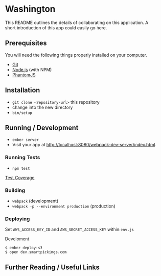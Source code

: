# Washington

This README outlines the details of collaborating on this application.
A short introduction of this app could easily go here.

## Prerequisites

You will need the following things properly installed on your computer.

* [Git](http://git-scm.com/)
* [Node.js](http://nodejs.org/) (with NPM)
* [PhantomJS](http://phantomjs.org/)

## Installation

* `git clone <repository-url>` this repository
* change into the new directory
* `bin/setup`

## Running / Development

* `ember server`
* Visit your app at [http://localhost:8080/webpack-dev-server/index.html](http://localhost:8080/webpack-dev-server/index.html).

### Running Tests

* `npm test`

[Test Coverage](./coverage/lcov-report/index.html)

### Building

* `webpack` (development)
* `webpack -p --environment production` (production)

### Deploying

Set `AWS_ACCESS_KEY_ID` and `AWS_SECRET_ACCESS_KEY` within `env.js`

Develoment

    $ ember deploy:s3
    $ open dev.smartpickings.com

## Further Reading / Useful Links
